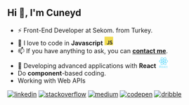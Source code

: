 <h2>Hi 👋, I'm Cuneyd</h2>

- ⚡ Front-End Developer at Sekom. from Turkey.
- 🔭 I love to code in <b>Javascript</b> <img src="https://raw.githubusercontent.com/devicons/devicon/master/icons/javascript/javascript-original.svg" alt="javascript" width="20" height="20"/>
- 📫 If you have anything to ask, you can <b><a href="mailto:cuneydbolukogluu@gmail.com">contact me</a></b>. 
- 💬 Developing advanced applications with <b>React</b> <img src="https://raw.githubusercontent.com/devicons/devicon/master/icons/react/react-original-wordmark.svg" alt="react" width="25" height="25"/>
- Do <b>component</b>-based coding.
- Working with Web APIs

<span>
<a href="https://www.linkedin.com/in/cuneydbolukoglu/" target="_blank"><img src='https://cdn.jsdelivr.net/npm/simple-icons@3.0.1/icons/linkedin.svg' alt='linkedin' height='25'></a>
<a href="https://stackoverflow.com/users/14733959/cuneyd" target="_blank"><img src='https://cdn.jsdelivr.net/npm/simple-icons@4.0.0/icons/stackoverflow.svg' alt='stackoverflow' height='25'></a>
<a href="https://cuneyd.medium.com/" target="_blank"><img src='https://cdn.jsdelivr.net/npm/simple-icons@4.0.0/icons/medium.svg' alt='medium' height='25'></a>
<a href="https://codepen.io/cuneyd" target="_blank"><img src='https://cdn.jsdelivr.net/npm/simple-icons@4.0.0/icons/codepen.svg' alt='codepen' height='25'></a>
<a href="https://dribbble.com/cuneyd" target="_blank"><img src='https://cdn.jsdelivr.net/npm/simple-icons@4.0.0/icons/dribbble.svg' alt='dribble' height='25'></a>
</span>
